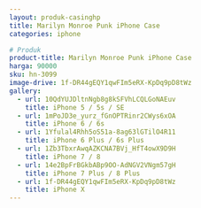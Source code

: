 ```yaml
---
layout: produk-casinghp
title: Marilyn Monroe Punk iPhone Case
categories: iphone

# Produk
product-title: Marilyn Monroe Punk iPhone Case
harga: 90000
sku: hn-3099
image-drive: 1f-DR44gEQY1qwFIm5eRX-KpDq9pD8tWz
gallery:
  - url: 10QdYUJDltnNgb8g8kSFVhLCQLGoNAEuv
    title: iPhone 5 / 5s / SE
  - url: 1mPoJD3e_yurz_fGnOPTRinr2CWys6xOA
    title: iPhone 6 / 6s
  - url: 1Yfulal4Rhh5oS51a-8ag63lGTilO4R11
    title: iPhone 6 Plus / 6s Plus
  - url: 1Zb3TbxrAwqAZKCNA7BVj_HfT4owX9D9H
    title: iPhone 7 / 8
  - url: 14e2BpFrBGkbABp9OO-AdNGV2VNgm57gH
    title: iPhone 7 Plus / 8 Plus
  - url: 1f-DR44gEQY1qwFIm5eRX-KpDq9pD8tWz
    title: iPhone X
---
```

